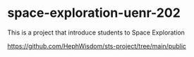 # space-exploration-uenr-202

This is a project that introduce students to Space Exploration

https://github.com/HephWisdom/sts-project/tree/main/public
